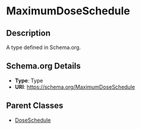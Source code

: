 # MaximumDoseSchedule

## Description
A type defined in Schema.org.

## Schema.org Details
- **Type**: Type
- **URI**: https://schema.org/MaximumDoseSchedule

## Parent Classes
- [DoseSchedule](../DoseSchedule.md)

